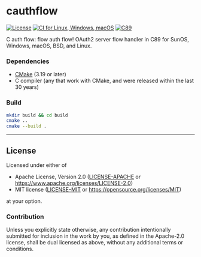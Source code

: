 cauthflow
=========
[![License](https://img.shields.io/badge/license-Apache--2.0%20OR%20MIT-blue.svg)](https://opensource.org/licenses/Apache-2.0)
[![CI for Linux, Windows, macOS](https://github.com/offscale/cauthflow/actions/workflows/linux-Windows-macOS.yml/badge.svg)](https://github.com/offscale/cauthflow/actions/workflows/linux-Windows-macOS.yml)
[![C89](https://img.shields.io/badge/C-89-blue)](https://en.wikipedia.org/wiki/C89_(C_version))

C auth flow: flow auth flow!
OAuth2 server flow handler in C89 for SunOS, Windows, macOS, BSD, and Linux.

### Dependencies

- [CMake](https://cmake.org) (3.19 or later)
- C compiler (any that work with CMake, and were released within the last 30 years)

### Build

```bash
mkdir build && cd build
cmake ..
cmake --build .
```

---

## License

Licensed under either of

- Apache License, Version 2.0 ([LICENSE-APACHE](LICENSE-APACHE) or <https://www.apache.org/licenses/LICENSE-2.0>)
- MIT license ([LICENSE-MIT](LICENSE-MIT) or <https://opensource.org/licenses/MIT>)

at your option.

### Contribution

Unless you explicitly state otherwise, any contribution intentionally submitted
for inclusion in the work by you, as defined in the Apache-2.0 license, shall be
dual licensed as above, without any additional terms or conditions.
